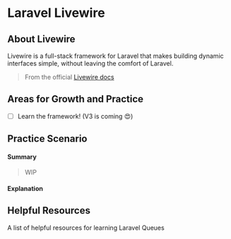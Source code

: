 # Laravel Livewire

## About Livewire

Livewire is a full-stack framework for Laravel that makes building dynamic interfaces simple, without leaving the comfort of Laravel.

> From the official [Livewire docs](https://laravel-livewire.com/)

## Areas for Growth and Practice

- [ ] Learn the framework! (V3 is coming :heart_eyes:)

## Practice Scenario

#### Summary

> WIP

#### Explanation

## Helpful Resources

A list of helpful resources for learning Laravel Queues

[//]: # (TODO)
